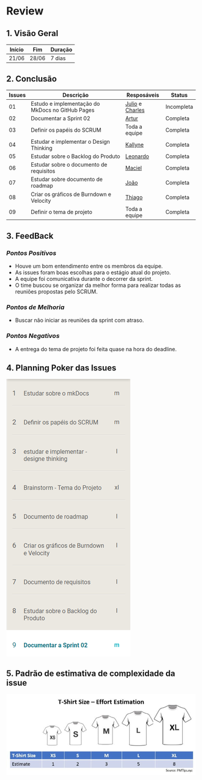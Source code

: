 # Review

## 1. Visão Geral
<!-- data de inicio da sprint
     data de finalização da sprint
     duraração da sprint
 -->
Início | Fim | Duração
------ | --- | -------
21/06| 28/06 | 7 dias

## 2. Conclusão
<!-- adicionar a issue, sua descrição, o responsavel e se a issue foi terminada ou não -->
Issues | Descrição | Resposáveis | Status
------ | --------- | ----------- | ------
01 | Estudo e implementação do MkDocs no GitHub Pages | [Julio](https://github.com/Julio-eng) e [Charles](https://github.com/charles-serafim) | Incompleta
02 | Documentar a Sprint 02 | [Artur](https://github.com/artur-seppa) | Completa
03 | Definir os papéis do SCRUM | Toda a equipe | Completa
04 | Estudar e implementar o Design Thinking | [Kallyne](https://github.com/kazpmcd/) | Completa
05 | Estudar sobre o Backlog do Produto | [Leonardo](https://github.com/Leonardo0o0) | Completa
06 | Estudar sobre o documento de requisitos | [Maciel](https://github.com/macieljuniormax) | Completa
07 | Estudar sobre documento de roadmap | [João](https://github.com/JoaoSchmitz) | Completa
08 | Criar os gráficos de Burndown e Velocity | [Thiago](https://github.com/Thiago-Cerq) | Completa
09 | Definir o tema de projeto | Toda a equipe | Completa

## 3. FeedBack
<!--
Pontos positivos e negativos da Sprint
-->
### _Pontos Positivos_
* Houve um bom entendimento entre os membros da equipe.
* As issues foram boas escolhas para o estágio atual do projeto.
* A equipe foi comunicativa durante o decorrer da sprint.
* O time buscou se organizar da melhor forma para realizar todas as reuniões propostas pelo SCRUM.

### _Pontos de Melhoria_
* Buscar não iniciar as reuniões da sprint com atraso.

### _Pontos Negativos_
* A entrega do tema de projeto foi feita quase na hora do deadline.

## 4. Planning Poker das Issues
<!-- Adicionar o quadro de conhecimentos atualizados da equipe -->
![planning poker](imagens/planningPoker.png)


## 5. Padrão de estimativa de complexidade da issue
<!-- Adicionar o quadro de conhecimentos atualizados da equipe -->
![estimativa de complexidade](imagens/padrao_estimativa_complexidade.jpeg)